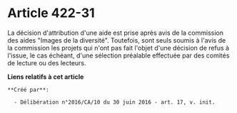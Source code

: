 # Article 422-31

La décision d'attribution d'une aide est prise après avis de la commission des aides "Images de la diversité". Toutefois,
sont seuls soumis à l'avis de la commission les projets qui n'ont pas fait l'objet d'une décision de refus à l'issue, le cas
échéant, d'une sélection préalable effectuée par des comités de lecture ou des lecteurs.

**Liens relatifs à cet article**

	**Créé par**:

	  - Délibération n°2016/CA/10 du 30 juin 2016 - art. 17, v. init.
